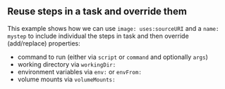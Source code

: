 ## Reuse steps in a task and override them

This example shows how we can use `image: uses:sourceURI` and a `name: mystep` to include individual the steps in task and then override (add/replace) properties:

* command to run (either via `script` or `command` and optionally `args`)
* working directory via `workingDir:`  
* environment variables via `env:` or `envFrom:`
* volume mounts via `volumeMounts:`